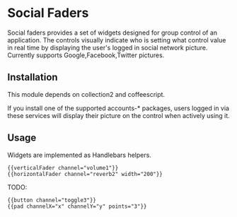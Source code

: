 Social Faders
=============

Social faders provides a set of widgets designed for group control of an application.  The controls visually indicate who is setting what control value in real time by displaying the user's logged in social network picture.  Currently supports Google,Facebook,Twitter pictures.

Installation
------------
This module depends on collection2 and coffeescript.

If you install one of the supported accounts-* packages, users logged in via these services will
display their picture on the control when actively using it.

Usage
-----

Widgets are implemented as Handlebars helpers.

    {{verticalFader channel="volume1"}}
    {{horizontalFader channel="reverb2" width="200"}}

TODO:

    {{button channel="toggle3"}}
    {{pad channelX="x" channelY="y" points="3"}}

